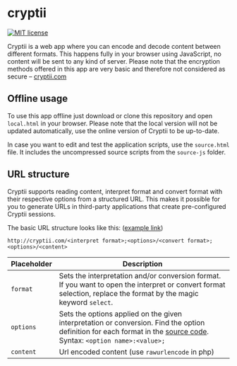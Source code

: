 
# cryptii

[![MIT license](https://img.shields.io/badge/license-MIT-blue.svg)](LICENSE.md)

Cryptii is a web app where you can encode and decode content between different formats. This happens fully in your browser using JavaScript, no content will be sent to any kind of server. Please note that the encryption methods offered in this app are very basic and therefore not considered as secure – [cryptii.com](https://cryptii.com/)

## Offline usage
To use this app offline just download or clone this repository and open `local.html` in your browser. Please note that the local version will not be updated automatically, use the online version of Cryptii to be up-to-date.

In case you want to edit and test the application scripts, use the `source.html` file. It includes the uncompressed source scripts from the `source-js` folder.

## URL structure
Cryptii supports reading content, interpret format and convert format with their respective options from a structured URL. This makes it possible for you to generate URLs in third-party applications that create pre-configured Cryptii sessions.

The basic URL structure looks like this: ([example link](http://cryptii.com/caesar;shift:12/text/FTUE%20UE%20M%20FQEF%20RAD%20SUFTGN.))

```
http://cryptii.com/<interpret format>;<options>/<convert format>;<options>/<content>
```

| Placeholder | Description                              |
| ----------- | ---------------------------------------- |
| `format`    | Sets the interpretation and/or conversion format. If you want to open the interpret or convert format selection, replace the format by the magic keyword `select`. |
| `options`   | Sets the options applied on the given interpretation or conversion. Find the option definition for each format in the [source code](https://github.com/cryptii/cryptii/tree/master/js-source/conversion/formats). Syntax: `<option name>:<value>;` |
| `content`   | Url encoded content (use `rawurlencode` in php) |
